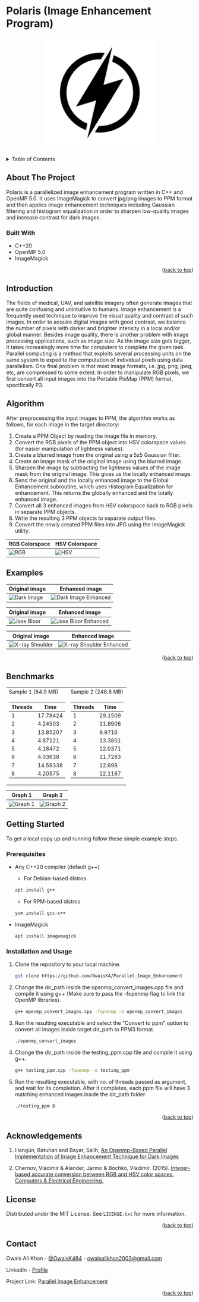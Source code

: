 <a name="readme-top"></a>

# Polaris (Image Enhancement Program)
<!-- PROJECT LOGO -->
<!-- <br /> -->
<div align="center">
<!-- ![Convolutional layer](sample/qiskit.png) -->
<img src="Sample/logo.jpg" alt="Logo" width="300" height="300">
</div>
<br />


<!-- TABLE OF CONTENTS -->
<details>
  <summary>Table of Contents</summary>
  <ol>
    <li>
      <a href="#about-the-project">About The Project</a>
      <ul>
        <li><a href="#built-with">Built With</a></li>
      </ul>
    </li>
    <li><a href="#introduction">Introduction</a></li>
    <li><a href="#algorithm">Algorithm</a></li>
    <li><a href="#examples">Examples</a></li>
    <li><a href="#benchmarks">Benchmarks</a></li>
    <li>
      <a href="#getting-started">Getting Started</a>
      <ul>
        <li><a href="#prerequisites">Prerequisites</a></li>
        <li><a href="#installation and usage">Installation</a></li>
      </ul>
    </li>
    <li><a href="#acknowledgements">Acknowledgements</a></li>
    <li><a href="#license">License</a></li>
    <li><a href="#contact">Contact</a></li>
  </ol>
</details>



<!-- ABOUT THE PROJECT -->
## About The Project

Polaris is a parallelized image enhancement program written in C++ and OpenMP 5.0. It uses ImageMagick to convert jpg/png images to PPM format and then applies image enhancement techniques including Gaussian filtering and histogram equalization in order to sharpen low-quality images and increase contrast for dark images.

### Built With
<!-- <br> -->

* C++20
* OpenMP 5.0
* ImageMagick

<p align="right">(<a href="#readme-top">back to top</a>)</p>

## Introduction

The fields of medical, UAV, and satellite imagery often generate images that are quite confusing and unintuitive to humans. Image enhancement is a frequently used technique to improve the visual quality and contrast of such images. In order to acquire digital images with good contrast, we balance the number of pixels with darker and brighter intensity in a local and/or global manner. Besides image quality, there is another problem with image processing applications, such as image size. As the image size gets bigger, it takes increasingly more time for computers to complete the given task. Parallel computing is a method that exploits several processing units on the same system to expedite the computation of individual pixels using data parallelism. One final problem is that most image formats, i.e. jpg, png, jpeg, etc, are compressed to some extent. In order to manipulate RGB pixels, we first convert all input images into the Portable PixMap (PPM) format, specifically P3.

## Algorithm

After preprocessing the input images to PPM, the algorithm works as follows, for each image in the target directory:

1. Create a PPM Object by reading the image file in memory.
2. Convert the RGB pixels of the PPM object into HSV colorspace values (for easier manipulation of lightness values).
3. Create a blurred image from the original using a 5x5 Gaussian filter.
4. Create an image mask of the original image using the blurred image.
5. Sharpen the image by subtracting the lightness values of the image mask from the original image. This gives us the locally enhanced image.
6. Send the original and the locally enhanced image to the Global Enhancement subroutine, which uses Histogram Equalization for enhancement. This returns the globally enhanced and the totally enhanced image.
7. Convert all 3 enhanced images from HSV colorspace back to RGB pixels in separate PPM objects.
8. Write the resulting 3 PPM objects to separate output files.
9. Convert the newly created PPM files into JPG using the ImageMagick utility.

| RGB Colorspace | HSV Colorspace |
| ------- | ------- |
| ![RGB](Sample/rgb_geometric.png 'Sample size: 84.9 MB') | ![HSV](Sample/hsv_geometric.png 'Sample size: 276.8 MB') |


## Examples

| Original image | Enhanced image |
| ---------------------- | ---------------------- |
| ![Dark Image](Sample/dark_image.jpg) | ![Dark Image Enhanced](Sample/dark_image_enhanced_total.jpg) |

| Original image | Enhanced image |
| ---------------------- | ---------------------- |
| ![Jase Bloor](Sample/jase-bloor.jpg) | ![Jase Bloor Enhanced](Sample/jase-bloor_enhanced_total.jpg) |

| Original image | Enhanced image |
| ---------------------- | ---------------------- |
| ![X-ray Shoulder](Sample/x_ray_shoulder.jpg) | ![X-ray Shoulder Enhanced](Sample/x_ray_shoulder_enhanced_global.jpg) |

<p align="right">(<a href="#readme-top">back to top</a>)</p>

## Benchmarks

<!-- | Sample 1 | Sample 2 | -->
<table>
<tr>
<td>
Sample 1 (84.9 MB)
</td>
<td>
Sample 2 (246.8 MB)
</td>
</tr>
<tr>
<td>

| Threads | Time |
| ------- | ------- |
| 1 | 17.78424 |
| 2 | 4.24503 |
| 3 | 13.85207 |
| 4 | 4.87121 |
| 5 | 4.18472 |
| 6 | 4.03638 |
| 7 | 14.59338 |
| 8 | 4.20575 |

</td>
<td>

| Threads | Time |
| ------- | ------- |
| 1 | 29.1509 |
| 2 | 11.8906 |
| 3 | 9.9716 |
| 4 | 13.3801 |
| 5 | 12.0371 |
| 6 | 11.7283 |
| 7 | 12.698 |
| 8 | 12.1187 |

</td>
</tr>
</table>

| Graph 1 | Graph 2 |
| ------- | ------- |
| ![Graph 1](Sample/graph_1.png 'Sample size: 84.9 MB') | ![Graph 2](Sample/graph_2.png 'Sample size: 276.8 MB') |

<!-- GETTING STARTED -->
## Getting Started
To get a local copy up and running follow these simple example steps.

### Prerequisites


* Any C++20 compiler (default g++)

  * For Debian-based distros
  ```sh
  apt install g++
  ```
  * For RPM-based distros
  ```sh
  yum install gcc-c++
  ```
* ImageMagick
  ```sh
  apt install imagemagick
  ```

### Installation and Usage

1. Clone the repository to your local machine.
   ```sh
   git clone https://github.com/OwaisK4/Parallel_Image_Enhancement
   ```
2. Change the dir_path inside the openmp_convert_images.cpp file and compile it using g++ (Make sure to pass the -fopenmp flag to link the OpenMP libraries).
   ```sh
   g++ openmp_convert_images.cpp -fopenmp -o openmp_convert_images
   ```
3. Run the resulting executable and select the "Convert to ppm" option to convert all images inside target dir_path to PPM3 format.
   ```sh
   ./openmp_convert_images
   ```

4. Change the dir_path inside the testing_ppm.cpp file and compile it using g++.
   ```sh
   g++ testing_ppm.cpp -fopenmp -o testing_ppm
   ```
5. Run the resulting executable, with no. of threads passed as argument, and wait for its completion. After it completes, each ppm file will have 3 matching enhanced images inside the dir_path folder.
   ```sh
   ./testing_ppm 8
   ```

<p align="right">(<a href="#readme-top">back to top</a>)</p>

## Acknowledgements

1. Hangün, Batuhan and Bayar, Salih, [An Openmp-Based Parallel Implementation of Image Enhancement Technique for Dark Images](https://dx.doi.org/10.2139/ssrn.4493946)

2. Chernov, Vladimir & Alander, Jarmo & Bochko, Vladimir. (2015). [Integer-based accurate conversion between RGB and HSV color spaces. Computers & Electrical Engineering.](https://doi.org/10.1016/j.compeleceng.2015.08.005)

<!-- LICENSE -->
## License

Distributed under the MIT License. See `LICENSE.txt` for more information.

<p align="right">(<a href="#readme-top">back to top</a>)</p>



<!-- CONTACT -->
## Contact

Owais Ali Khan - [@OwaisK484](https://twitter.com/OwaisK484) - owaisalikhan2003@gmail.com

Linkedin - [Profile](https://www.linkedin.com/in/owais-ali-khan-04933b238)

Project Link: [Parallel Image Enhancement](https://github.com/OwaisK4/Parallel_Image_Enhancement)

<p align="right">(<a href="#readme-top">back to top</a>)</p>
